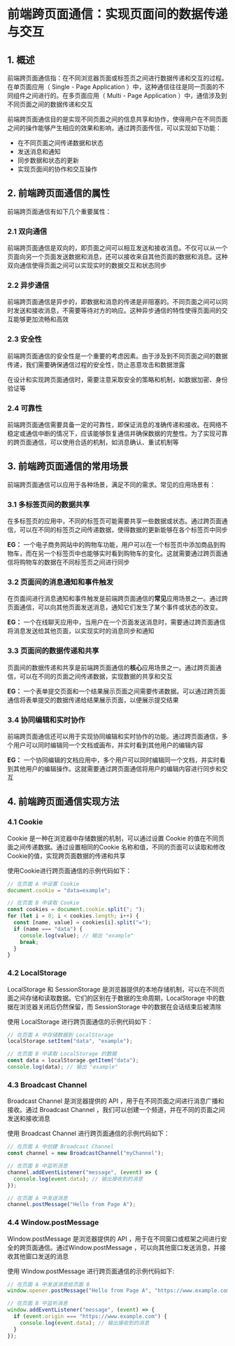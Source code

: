 # 前端跨页面通信：实现页面间的数据传递与交互

## 1. 概述

前端跨页面通信指：在不同浏览器页面或标签页之间进行数据传递和交互的过程。在单页面应用（ Single - Page Application ）中，这种通信往往是同一页面的不同组件之间进行的。在多页面应用（ Multi - Page Application ）中，通信涉及到不同页面之间的数据传递和交互

前端跨页面通信目的是实现不同页面之间的信息共享和协作，使得用户在不同页面之间的操作能够产生相应的效果和影响，通过跨页面传信，可以实现如下功能：

* 在不同页面之间传递数据和状态
* 发送消息和通知
* 同步数据和状态的更新
* 实现页面间的协作和交互操作



## 2. 前端跨页面通信的属性

前端跨页面通信有如下几个重要属性：

### 2.1 双向通信

前端跨页面通信是双向的，即页面之间可以相互发送和接收消息。不仅可以从一个页面向另一个页面发送数据和消息，还可以接收来自其他页面的数据和消息。这种双向通信使得页面之间可以实现实时的数据交互和状态同步

### 2.2 异步通信

前端跨页面通信是异步的，即数据和消息的传递是非阻塞的。不同页面之间可以同时发送和接收消息，不需要等待对方的响应。这种异步通信的特性使得页面间的交互能够更加流畅和高效

### 2.3 安全性

前端跨页面通信的安全性是一个重要的考虑因素。由于涉及到不同页面之间的数据传递，我们需要确保通信过程的安全性，防止恶意攻击和数据泄露

在设计和实现跨页面通信时，需要注意采取安全的策略和机制，如数据加密、身份验证等

### 2.4 可靠性

前端跨页面通信需要具备一定的可靠性，即保证消息的准确传递和接收。在网络不稳定或通信中断的情况下，应该能够恢复通信并确保数据的完整性。为了实现可靠的跨页面通信，可以使用合适的机制，如消息确认、重试机制等



## 3. 前端跨页面通信的常用场景

前端跨页面通信可以应用于各种场景，满足不同的需求。常见的应用场景有：

### 3.1 多标签页间的数据共享

在多标签页的应用中，不同的标签页可能需要共享一些数据或状态。通过跨页面通信，可以在不同的标签页之间传递数据，使得数据的更新能够在各个标签页中同步

**EG：**  一个电子商务网站中的购物车功能，用户可以在一个标签页中添加商品到购物车，而在另一个标签页中也能够实时看到购物车的变化。这就需要通过跨页面通信将购物车的数据在不同标签页之间进行同步

### 3.2 页面间的消息通知和事件触发

在页面间进行消息通知和事件触发是前端跨页面通信的**常见**应用场景之一。通过跨页面通信，可以向其他页面发送消息，通知它们发生了某个事件或状态的改变。

**EG：** 一个在线聊天应用中，当用户在一个页面发送消息时，需要通过跨页面通信将消息发送给其他页面，以实现实时的消息同步和通知

### 3.3 页面间的数据传递和共享

页面间的数据传递和共享是前端跨页面通信的**核心**应用场景之一。通过跨页面通信，可以在不同的页面之间传递数据，实现数据的共享和交互

**EG：** 一个表单提交页面和一个结果展示页面之间需要传递数据。可以通过跨页面通信将表单提交的数据传递给结果展示页面，以便展示提交结果

### 3.4 协同编辑和实时协作

前端跨页面通信还可以用于实现协同编辑和实时协作的功能。通过跨页面通信，多个用户可以同时编辑同一个文档或画布，并实时看到其他用户的编辑内容

**EG：** 一个协同编辑的文档应用中，多个用户可以同时编辑同一个文档，并实时看到其他用户的编辑操作。这就需要通过跨页面通信将用户的编辑内容进行同步和交互



## 4. 前端跨页面通信实现方法 

### 4.1 Cookie

Cookie 是一种在浏览器中存储数据的机制，可以通过设置 Cookie 的值在不同页面之间传递数据。通过设置相同的Cookie 名称和值，不同的页面可以读取和修改Cookie的值，实现跨页面数据的传递和共享

使用Cookie进行跨页面通信的示例代码如下：

```js
// 在页面 A 中设置 Cookie
document.cookie = "data=example";

// 在页面 B 中读取 Cookie
const cookies = document.cookie.split("; ");
for (let i = 0; i < cookies.length; i++) {
  const [name, value] = cookies[i].split("=");
  if (name === "data") {
    console.log(value); // 输出 "example"
    break;
  }
}

```



### 4.2 LocalStorage 

LocalStorage 和 SessionStorage 是浏览器提供的本地存储机制，可以在不同页面之间存储和读取数据。它们的区别在于数据的生命周期，LocalStorage 中的数据在浏览器关闭后仍然保留，而 SessionStorage 中的数据在会话结束后被清除

使用 LocalStorage 进行跨页面通信的示例代码如下：

```js
// 在页面 A 中存储数据到 LocalStorage
localStorage.setItem("data", "example");

// 在页面 B 中读取 LocalStorage 的数据
const data = localStorage.getItem("data");
console.log(data); // 输出 "example"

```

### 4.3 Broadcast Channel

Broadcast Channel 是浏览器提供的 API ，用于在不同页面之间进行消息广播和接收。通过 Broadcast Channel ，我们可以创建一个频道，并在不同的页面之间发送和接收消息

使用 Broadcast Channel 进行跨页面通信的示例代码如下：

```js
// 在页面 A 中创建 Broadcast Channel
const channel = new BroadcastChannel("myChannel");

// 在页面 B 中监听消息
channel.addEventListener("message", (event) => {
  console.log(event.data); // 输出接收到的消息
});

// 在页面 A 中发送消息
channel.postMessage("Hello from Page A");

```



### 4.4 Window.postMessage

Window.postMessage 是浏览器提供的 API ，用于在不同窗口或框架之间进行安全的跨页面通信。通过Window.postMessage ，可以向其他窗口发送消息，并接收其他窗口发送的消息

使用 Window.postMessage 进行跨页面通信的示例代码如下:

```js
// 在页面 A 中发送消息给页面 B
window.opener.postMessage("Hello from Page A", "https://www.example.com");

// 在页面 B 中监听消息
window.addEventListener("message", (event) => {
  if (event.origin === "https://www.example.com") {
    console.log(event.data); // 输出接收到的消息
  }
});

```

